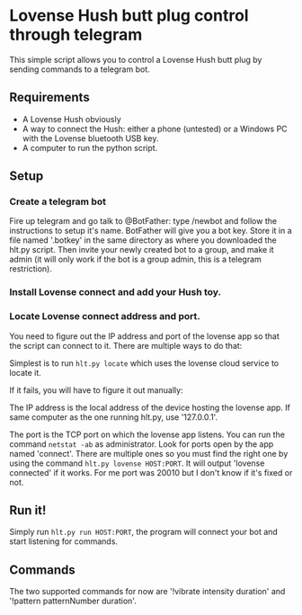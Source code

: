 # Lovense Hush butt plug control through telegram

This simple script allows you to control a Lovense Hush butt plug by sending
commands to a telegram bot.

## Requirements

- A Lovense Hush obviously
- A way to connect the Hush: either a phone (untested) or a Windows PC with the
Lovense bluetooth USB key.
- A computer to run the python script.

## Setup

### Create a telegram bot

Fire up telegram and go talk to @BotFather: type /newbot and follow the
instructions to setup it's name.
BotFather will give you a bot key. Store it in a file named '.botkey' in the
same directory as where you downloaded the hlt.py script.
Then invite your newly created bot to a group, and make it admin (it will only
work if the bot is a group admin, this is a telegram restriction).


### Install Lovense connect and add your Hush toy.

### Locate Lovense connect address and port.

You need to figure out the IP address and port of the lovense app so that the
script can connect to it. There are multiple ways to do that:

Simplest is to run `hlt.py locate` which uses the lovense cloud service to locate it.

If it fails, you will have to figure it out manually:

The IP address is the local address of the device hosting the lovense app. If same
computer as the one running hlt.py, use '127.0.0.1'.

The port is the TCP port on which the lovense app listens. You can run the command
`netstat -ab` as administrator. Look for ports open by the app named 'connect'.
There are multiple ones so you must find the right one by using the command
`hlt.py lovense HOST:PORT`. It will output 'lovense connected' if it works.
For me port was 20010 but I don't know if it's fixed or not.

## Run it!

Simply run `hlt.py run HOST:PORT`, the program will connect your bot and start
listening for commands.

## Commands

The two supported commands for now are '!vibrate intensity duration' and
'!pattern patternNumber duration'.